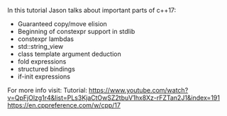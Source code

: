 In this tutorial Jason talks about important parts of c++17:

* Guaranteed copy/move elision
* Beginning of constexpr support in stdlib
* constexpr lambdas
* std::string_view
* class template argument deduction
* fold expressions
* structured bindings
* if-init expressions 

For more info visit:
Tutorial:	https://www.youtube.com/watch?v=QpFjOlzg1r4&list=PLs3KjaCtOwSZ2tbuV1hx8Xz-rFZTan2J1&index=191
https://en.cppreference.com/w/cpp/17

